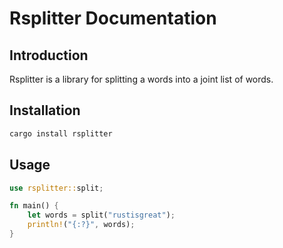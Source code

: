 # Rsplitter Documentation

## Introduction

Rsplitter is a library for splitting a words into a joint list of words.

## Installation

```bash
cargo install rsplitter
```

## Usage

```rust
use rsplitter::split;

fn main() {
    let words = split("rustisgreat");
    println!("{:?}", words);
}
```
